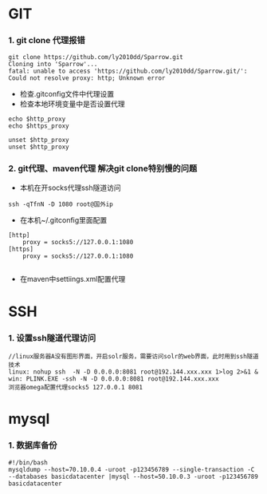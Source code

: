 # GIT

### 1. git clone 代理报错
```
git clone https://github.com/ly2010dd/Sparrow.git
Cloning into 'Sparrow'...
fatal: unable to access 'https://github.com/ly2010dd/Sparrow.git/': Could not resolve proxy: http; Unknown error
```
- 检查.gitconfig文件中代理设置
- 检查本地环境变量中是否设置代理

```
echo $http_proxy
echo $https_proxy

unset $http_proxy
unset $http_proxy
```

### 2. git代理、maven代理 解决git clone特别慢的问题
- 本机在开socks代理ssh隧道访问
```
ssh -qTfnN -D 1080 root@国外ip

```
- 在本机~/.gitconfig里面配置
```
[http]
    proxy = socks5://127.0.0.1:1080
[https]
    proxy = socks5://127.0.0.1:1080
    
```
- 在maven中settiings.xml配置代理

# SSH
### 1. 设置ssh隧道代理访问

```
//linux服务器A没有图形界面，开启solr服务，需要访问solr的web界面，此时用到ssh隧道技术
linux: nohup ssh  -N -D 0.0.0.0:8081 root@192.144.xxx.xxx 1>log 2>&1 &
win: PLINK.EXE -ssh -N -D 0.0.0.0:8081 root@192.144.xxx.xxx
浏览器omega配置代理socks5 127.0.0.1 8081
```

# mysql
### 1. 数据库备份
```
#!/bin/bash
mysqldump --host=70.10.0.4 -uroot -p123456789 --single-transaction -C --databases basicdatacenter |mysql --host=50.10.0.3 -uroot -p123456789 basicdatacenter
```
